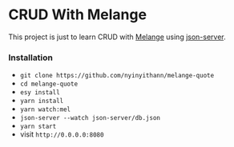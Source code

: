 # CRUD With Melange  

This project is just to learn CRUD with [Melange](https://github.com/melange-re/melange) using [json-server](https://github.com/typicode/json-server).



### Installation

- `git clone https://github.com/nyinyithann/melange-quote`
- `cd melange-quote`
- `esy install`
- `yarn install`
- `yarn watch:mel`
- `json-server --watch json-server/db.json`
- `yarn start`
- visit `http://0.0.0.0:8080`

